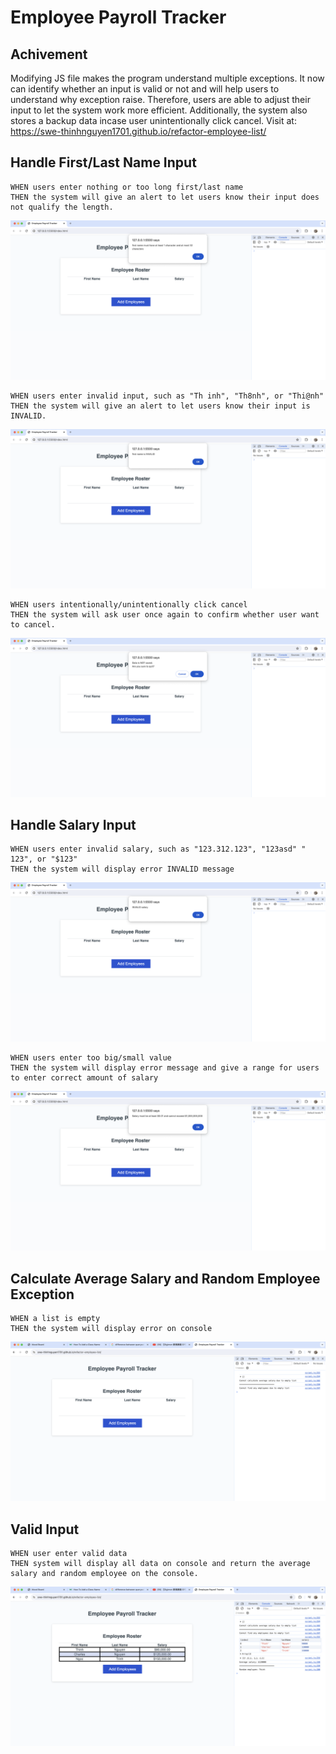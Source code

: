 # Employee Payroll Tracker

## Achivement

Modifying JS file makes the program understand multiple exceptions. It now can identify whether an input is valid or not and will help users to understand why exception raise. Therefore, users are able to adjust their input to let the system work more efficient. Additionally, the system also stores a backup data incase user unintentionally click cancel. Visit at: https://swe-thinhnguyen1701.github.io/refactor-employee-list/

## Handle First/Last Name Input

```
WHEN users enter nothing or too long first/last name
THEN the system will give an alert to let users know their input does not qualify the length.
```

![Alert message pops up when first/last name does not qualify the length](/img/first-last-name-exception.png)

```
WHEN users enter invalid input, such as "Th inh", "Th8nh", or "Thi@nh"
THEN the system will give an alert to let users know their input is INVALID.
```

![Alert message pops up when first/last name contains non-alphabetic character(s)](/img/invalid-first-last-name-exception.png)

```
WHEN users intentionally/unintentionally click cancel
THEN the system will ask user once again to confirm whether user want to cancel.
```

![Alert message pops up when cancel button is clicked](/img/click-cancel-btn-exception.png)

## Handle Salary Input
```
WHEN users enter invalid salary, such as "123.312.123", "123asd" " 123", or "$123"
THEN the system will display error INVALID message
```
![Alert message pops up when users enter invalid salary](/img/invalid-salary-exception.png)

```
WHEN users enter too big/small value
THEN the system will display error message and give a range for users to enter correct amount of salary
```
![Alert message pops up when users enter too big/small amount of salary](/img/big-small-amount-exception.png)

## Calculate Average Salary and Random Employee Exception
```
WHEN a list is empty
THEN the system will display error on console
```
![Display error message when a list is empty](/img/list-empty-exception.png)

## Valid Input
```
WHEN user enter valid data
THEN system will display all data on console and return the average salary and random employee on the console.
```
![Valid input](/img/valid-input.png)
